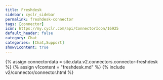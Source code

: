 ```yaml
---
title: Freshdesk
sidebar: cyclr_sidebar
permalink: freshdesk-connector
tags: [connector]
icon: https://my.cyclr.com/api/ConnectorIcon/16925
default_header: false
category: Chat
categories: [Chat,Support]
showv1content: true
---
```

{% assign connectordata = site.data.v2.connectors.connector-freshdesk %}
{% assign v1content = "freshdesk.md" %}
{% include v2/connector/connector.html %}	